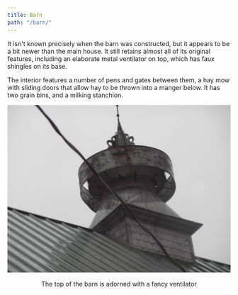 ```yaml
---
title: Barn
path: "/barn/"
---
```


It isn't known precisely when the barn was constructed, but it appears to be a bit newer than the main house.  It still retains almost all of its original features, including an elaborate metal ventilator on top, which has faux shingles on its base.

The interior features a number of pens and gates between them, a hay mow with sliding doors that allow hay to be thrown into a manger below.  It has two grain bins, and a milking stanchion.

![Barn Ventilator](./barnVentilator.jpg)
<center>
The top of the barn is adorned with a fancy ventilator
</center>
